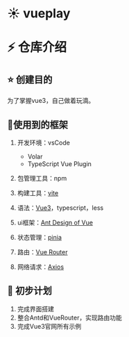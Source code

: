 # :sunny: vueplay 

# :zap: 仓库介绍

## :star: 创建目的 

为了掌握vue3，自己做着玩滴。

## :book:使用到的框架

1. 开发环境：vsCode
   - Volar
   - TypeScript Vue Plugin

2. 包管理工具：npm
3. 构建工具：[vite](https://cn.vitejs.dev/)
4. 语法：[Vue3](https://cn.vuejs.org/)，typescript，less
5. ui框架：[Ant Design of Vue](https://www.antdv.com/docs/vue/introduce-cn)
6. 状态管理：[pinia](https://pinia.vuejs.org/)
7. 路由：[Vue Router](https://router.vuejs.org/zh/)
8. 网络请求：[Axios](https://www.axios-http.cn/)

## :ocean: 初步计划

1. 完成界面搭建
2. 整合Antd和VueRouter，实现路由功能
3. 完成Vue3官网所有示例